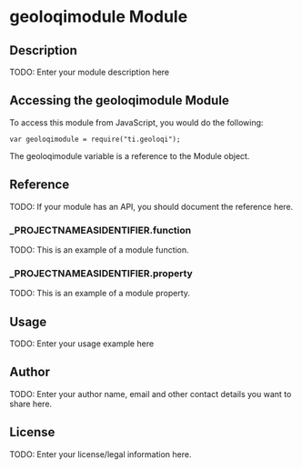 # geoloqimodule Module

## Description

TODO: Enter your module description here

## Accessing the geoloqimodule Module

To access this module from JavaScript, you would do the following:

	var geoloqimodule = require("ti.geoloqi");

The geoloqimodule variable is a reference to the Module object.	

## Reference

TODO: If your module has an API, you should document
the reference here.

### ___PROJECTNAMEASIDENTIFIER__.function

TODO: This is an example of a module function.

### ___PROJECTNAMEASIDENTIFIER__.property

TODO: This is an example of a module property.

## Usage

TODO: Enter your usage example here

## Author

TODO: Enter your author name, email and other contact
details you want to share here. 

## License

TODO: Enter your license/legal information here.
